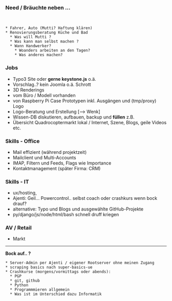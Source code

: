 
### Need / Bräuchte neben ...
<br/>
<pre><code>* Fahrer, Auto (Mutti? Haftung klären)
* Renovierungsberatung Küche und Bad
  * Was will Mutti ?
  * Was kann man selbst machen ?
  * Wann Handwerker?
    * Woanders arbeiten an den Tagen?
    * Was anderes machen?</code></pre>

### Jobs

* Typo3 Site oder **gerne keystone.js** o.ä. 
 * Vorschlag..? kein Joomla o.ä. Schrott
* 3D Renderings 
 * vom Büro / Modell vorhanden
 * von Raspberry Pi Case Prototypen inkl. Ausgängen und (tmp/proxy) Logo
* Logo-Beratung und Erstellung [--> Wenk]
* Wissen-DB diskutieren, aufbauen, backup und **füllen** z.B.
 * Übersicht Quadrocoptermarkt lokal / Internet, Szene, Blogs, geile Videos etc.

### Skills - Office

 * Mail effizient (während projektzeit)
  * Mailclient und Multi-Accounts
  * IMAP, Filtern und Feeds, Flags wie Importance
  * Kontaktmanagement (später Firma: CRM)

### Skills - IT
* ux/hosting, 
 * Ajenti: Geil... Powercontrol.. selbst coach oder crashkurs wenn bock drauf?
* alternative: Typo und Blogs und ausgewählte GitHub-Projekte 
* py/django/js/node/html/bash schnell druff kriegen

### AV / Retail
* Markt

<hr/>

**Bock auf.. ?**

<pre><code>* Server-Admin per Ajenti / eigener Rootserver ohne meinen Zugang
* scraping basics nach super-basics-ue
* Crashkurse (morgens/vormittags oder abends):
  * PGP
  * git, github
  * Python
  * Programmmieren allgemein
  * Was ist im Unterschied dazu Informatik
</code></pre>
